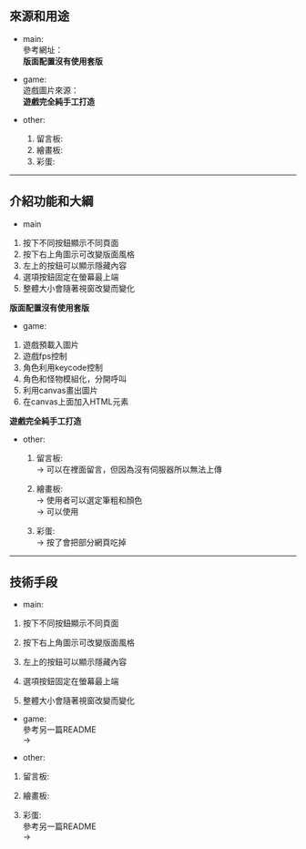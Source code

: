 ## 來源和用途

* main: <br>
參考網址： <br>
**版面配置沒有使用套版** <br>

* game: <br>
遊戲圖片來源： <br>
**遊戲完全純手工打造** <br>

* other: <br>
  1. 留言板: <br>
  2. 繪畫板: <br>
  3. 彩蛋: <br>

<hr>

## 介紹功能和大綱

* main <br>

1. 按下不同按鈕顯示不同頁面 <br>
2. 按下右上角圖示可改變版面風格 <br>
3. 左上的按鈕可以顯示隱藏內容 <br>
4. 選項按鈕固定在螢幕最上端 <br>
5. 整體大小會隨著視窗改變而變化 <br>

**版面配置沒有使用套版**

* game: <br>

1. 遊戲預載入圖片 <br>
2. 遊戲fps控制 <br>
3. 角色利用keycode控制 <br>
4. 角色和怪物模組化，分開呼叫 <br>
5. 利用canvas畫出圖片 <br>
6. 在canvas上面加入HTML元素 <br>

**遊戲完全純手工打造**

* other:

  1. 留言板: <br>
-> 可以在裡面留言，但因為沒有伺服器所以無法上傳 <br>

  2. 繪畫板: <br>
-> 使用者可以選定筆粗和顏色 <br>
-> 可以使用 <br>

  3. 彩蛋: <br>
-> 按了會把部分網頁吃掉 <br>

<hr>

## 技術手段

* main: <br>

1. 按下不同按鈕顯示不同頁面 <br>

2. 按下右上角圖示可改變版面風格 <br>

3. 左上的按鈕可以顯示隱藏內容 <br>

4. 選項按鈕固定在螢幕最上端 <br>

5. 整體大小會隨著視窗改變而變化 <br>

* game: <br>
參考另一篇README <br>
->

* other: <br>
1. 留言板: <br>

2. 繪畫板: <br>

3. 彩蛋: <br>
參考另一篇README <br>
->

